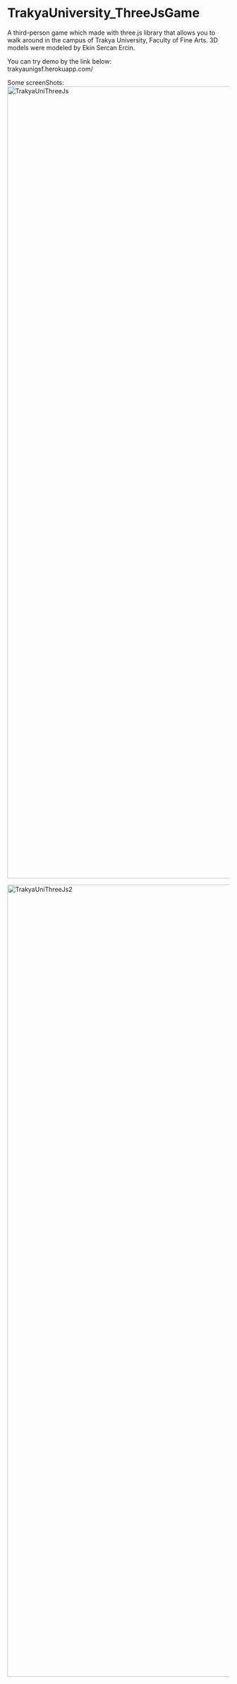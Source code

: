 # TrakyaUniversity_ThreeJsGame
 A third-person game which made with three.js library that allows you to walk around in the campus of Trakya University, Faculty of Fine Arts.
 3D models were modeled by Ekin Sercan Ercin.
 
 
 You can try demo by the link below:  <br>  trakyaunigsf.herokuapp.com/
 
 
 Some screenShots: <br>
<img width="1792" alt="TrakyaUniThreeJs" src="https://user-images.githubusercontent.com/85846854/171920179-429317e6-be01-4977-8b55-f1e3f5afd597.png">


<img width="1792" alt="TrakyaUniThreeJs2" src="https://user-images.githubusercontent.com/85846854/171920227-66f90bb8-cc82-4042-9713-eb75d37e541d.png">

